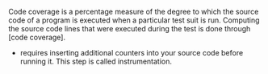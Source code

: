 Code coverage is a percentage measure of the degree to which the source code of a program is executed when a particular test suit is run.
Computing the source code lines that were executed during the test is done through [code coverage].
- requires inserting additional counters into your source code before running it. This step is called instrumentation.